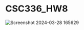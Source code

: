 # CSC336_HW8
![Screenshot 2024-03-28 165629](https://github.com/ReaganD1/CSC336_HW/assets/116980504/b935d2fe-747f-44c1-b91a-3442d3b17b44)
